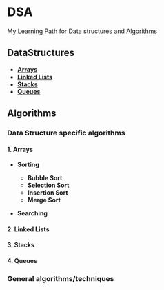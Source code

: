 # DSA

My Learning Path for Data structures and Algorithms

## DataStructures

- [**Arrays**](#1-arrays)
- [**Linked Lists**](#2-linked-lists)
- [**Stacks**](#3-stacks)
- [**Queues**](#4-queues)

## Algorithms

### Data Structure specific algorithms

#### 1. **Arrays**

- **Sorting**

  - **Bubble Sort**
  - **Selection Sort**
  - **Insertion Sort**
  - **Merge Sort**

- **Searching**

#### 2. **Linked Lists**

#### 3. **Stacks**

#### 4. **Queues**

### General algorithms/techniques
